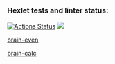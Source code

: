 ### Hexlet tests and linter status:
[![Actions Status](https://github.com/Odilbek-Arziev/frontend-project-44/workflows/hexlet-check/badge.svg)](https://github.com/Odilbek-Arziev/frontend-project-44/actions)
<a href="https://codeclimate.com/github/Odilbek-Arziev/frontend-project-44/maintainability"><img src="https://api.codeclimate.com/v1/badges/60b42a66f28527f66963/maintainability" /></a>

[brain-even](https://asciinema.org/a/a2LYpLxs2GQGD5ymk9MS16awJ)

[brain-calc](https://asciinema.org/a/yCY2jVlr3YfikUcQfGrur9k40)
